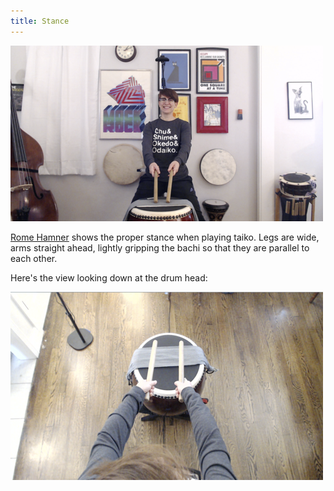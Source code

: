 ```yaml
---
title: Stance
---
```


![drum stance front](/img/front-cam.png)

[Rome Hamner](https://www.romehamner.com/how-to-teach-taiko/2020/11/14/teaching-over-zoom-camera-angles) shows the proper stance when playing taiko. Legs are wide, arms straight ahead, lightly gripping the bachi so that they are parallel to each other.

Here's the view looking down at the drum head:

![alt](/img/sky-cam.png)
